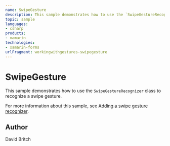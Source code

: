 ```yaml
---
name: SwipeGesture
description: This sample demonstrates how to use the `SwipeGestureRecognizer` class to recognize a swipe gesture.  For more information about this sample, see [...
topic: sample
languages:
- csharp
products:
- xamarin
technologies:
- xamarin-forms
urlFragment: workingwithgestures-swipegesture
---
```

SwipeGesture
============

This sample demonstrates how to use the `SwipeGestureRecognizer` class to recognize a swipe gesture.

For more information about this sample, see [Adding a swipe gesture recognizer](https://docs.microsoft.com/xamarin/xamarin-forms/app-fundamentals/gestures/swipe).

Author
------

David Britch
